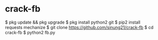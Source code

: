 # crack-fb
$ pkg update && pkg upgrade
$ pkg install python2 git
$ pip2 install requests mechanize
$ git clone https://github.com/sinung21/crack-fb
$ cd crack-fb
$ python2 fb.py
